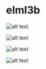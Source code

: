 # elml3b

![alt text](https://firebasestorage.googleapis.com/v0/b/files-6000c.appspot.com/o/github%2Fimages%2FScreenshot_20210519_110437_com.nasser.elml3b.jpg?alt=media&token=667a9972-5be5-4e62-b424-629ad83f1ed7)

![alt text](https://firebasestorage.googleapis.com/v0/b/files-6000c.appspot.com/o/github%2Fimages%2FScreenshot_20210519_110504_com.nasser.elml3b.jpg?alt=media&token=4122e2d4-9b54-4281-b123-61949a9b8429)

![alt text](https://firebasestorage.googleapis.com/v0/b/files-6000c.appspot.com/o/github%2Fimages%2FScreenshot_20210519_110333_com.nasser.elml3b.jpg?alt=media&token=a72995bd-a67d-4ecc-8f93-e4763e065e91)

![alt text](https://firebasestorage.googleapis.com/v0/b/files-6000c.appspot.com/o/github%2Fimages%2FScreenshot_20210519_110431_com.nasser.elml3b.jpg?alt=media&token=b59e102a-b4b0-4ecd-ae41-bc6f043cd51b)

